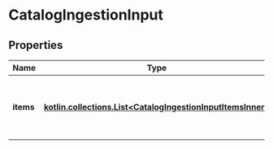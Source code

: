 
# CatalogIngestionInput

## Properties
| Name | Type | Description | Notes |
| ------------ | ------------- | ------------- | ------------- |
| **items** | [**kotlin.collections.List&lt;CatalogIngestionInputItemsInner&gt;**](CatalogIngestionInputItemsInner.md) | An array of items associated with the ingestion job. |  |



